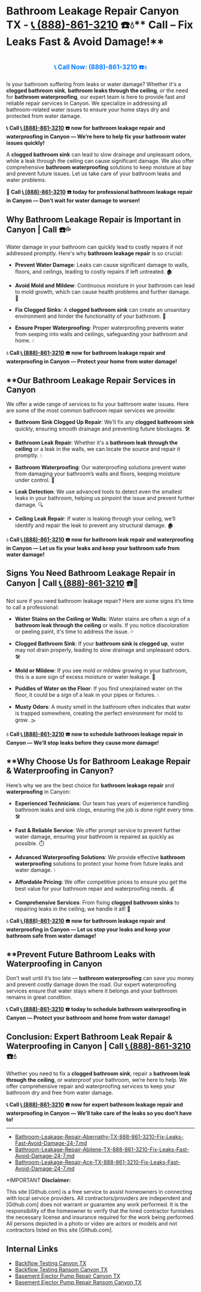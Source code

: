 # Bathroom Leakage Repair Canyon TX - [📞 (888)-861-3210](https://plumbing-texas-3210.netlify.app) ☎️💧** Call – Fix Leaks Fast & Avoid Damage!**
# 

<p align="center" style="font-size: 1.2em; font-weight: bold; margin: 20px 0;">
  <a href="https://plumbing-texas-3210.netlify.app" target="_blank" style="color: #007BFF; text-decoration: none;">📞 Call Now: (888)-861-3210 ☎️💧</a>
</p>

Is your bathroom suffering from leaks or water damage? Whether it's a **clogged bathroom sink**, **bathroom leaks through the ceiling**, or the need for **bathroom waterproofing**, our expert team is here to provide fast and reliable repair services in Canyon. We specialize in addressing all bathroom-related water issues to ensure your home stays dry and protected from water damage.

**📞 Call [📞 (888)-861-3210](https://plumbing-texas-3210.netlify.app) ☎️ now for bathroom leakage repair and waterproofing in Canyon — We’re here to help fix your bathroom water issues quickly!**

A **clogged bathroom sink** can lead to slow drainage and unpleasant odors, while a leak through the ceiling can cause significant damage. We also offer comprehensive **bathroom waterproofing** solutions to keep moisture at bay and prevent future issues. Let us take care of your bathroom leaks and water problems.

**🚨 Call [📞 (888)-861-3210](https://plumbing-texas-3210.netlify.app) ☎️ today for professional bathroom leakage repair in Canyon — Don’t wait for water damage to worsen!**

## **Why Bathroom Leakage Repair is Important in Canyon | Call  ☎️💦**

Water damage in your bathroom can quickly lead to costly repairs if not addressed promptly. Here's why **bathroom leakage repair** is so crucial:

- **Prevent Water Damage**: Leaks can cause significant damage to walls, floors, and ceilings, leading to costly repairs if left untreated. 🏚️

- **Avoid Mold and Mildew**: Continuous moisture in your bathroom can lead to mold growth, which can cause health problems and further damage. 🦠

- **Fix Clogged Sinks**: A **clogged bathroom sink** can create an unsanitary environment and hinder the functionality of your bathroom. 🚿

- **Ensure Proper Waterproofing**: Proper waterproofing prevents water from seeping into walls and ceilings, safeguarding your bathroom and home. 💧

**💧 Call [📞 (888)-861-3210](https://plumbing-texas-3210.netlify.app) ☎️ now for bathroom leakage repair and waterproofing in Canyon — Protect your home from water damage!**

## **Our Bathroom Leakage Repair Services in Canyon 

We offer a wide range of services to fix your bathroom water issues. Here are some of the most common bathroom repair services we provide:

- **Bathroom Sink Clogged Up Repair**: We’ll fix any **clogged bathroom sink** quickly, ensuring smooth drainage and preventing future blockages. 🛠️

- **Bathroom Leak Repair**: Whether it's a **bathroom leak through the ceiling** or a leak in the walls, we can locate the source and repair it promptly. 💧

- **Bathroom Waterproofing**: Our waterproofing solutions prevent water from damaging your bathroom’s walls and floors, keeping moisture under control. 🚿

- **Leak Detection**: We use advanced tools to detect even the smallest leaks in your bathroom, helping us pinpoint the issue and prevent further damage. 🔍

- **Ceiling Leak Repair**: If water is leaking through your ceiling, we’ll identify and repair the leak to prevent any structural damage. 🏚️

**💧 Call [📞 (888)-861-3210](https://plumbing-texas-3210.netlify.app) ☎️ now for bathroom leak repair and waterproofing in Canyon — Let us fix your leaks and keep your bathroom safe from water damage!**

## **Signs You Need Bathroom Leakage Repair in Canyon | Call [📞 (888)-861-3210](https://plumbing-texas-3210.netlify.app) ☎️🚨**

Not sure if you need bathroom leakage repair? Here are some signs it’s time to call a professional:

- **Water Stains on the Ceiling or Walls**: Water stains are often a sign of a **bathroom leak through the ceiling** or walls. If you notice discoloration or peeling paint, it's time to address the issue. 💦

- **Clogged Bathroom Sink**: If your **bathroom sink is clogged up**, water may not drain properly, leading to slow drainage and unpleasant odors. 🛠️

- **Mold or Mildew**: If you see mold or mildew growing in your bathroom, this is a sure sign of excess moisture or water leakage. 🦠

- **Puddles of Water on the Floor**: If you find unexplained water on the floor, it could be a sign of a leak in your pipes or fixtures. 💧

- **Musty Odors**: A musty smell in the bathroom often indicates that water is trapped somewhere, creating the perfect environment for mold to grow. 🌫️

**💧 Call [📞 (888)-861-3210](https://plumbing-texas-3210.netlify.app) ☎️ now to schedule bathroom leakage repair in Canyon — We’ll stop leaks before they cause more damage!**

## **Why Choose Us for Bathroom Leakage Repair & Waterproofing in Canyon? 

Here’s why we are the best choice for **bathroom leakage repair** and **waterproofing** in Canyon:

- **Experienced Technicians**: Our team has years of experience handling bathroom leaks and sink clogs, ensuring the job is done right every time. 🛠️

- **Fast & Reliable Service**: We offer prompt service to prevent further water damage, ensuring your bathroom is repaired as quickly as possible. ⏱️

- **Advanced Waterproofing Solutions**: We provide effective **bathroom waterproofing** solutions to protect your home from future leaks and water damage. 💧

- **Affordable Pricing**: We offer competitive prices to ensure you get the best value for your bathroom repair and waterproofing needs. 💰

- **Comprehensive Services**: From fixing **clogged bathroom sinks** to repairing leaks in the ceiling, we handle it all! 🔧

**💧 Call [📞 (888)-861-3210](https://plumbing-texas-3210.netlify.app) ☎️ now for bathroom leakage repair and waterproofing in Canyon — Let us stop your leaks and keep your bathroom safe from water damage!**

## **Prevent Future Bathroom Leaks with Waterproofing in Canyon 

Don’t wait until it’s too late — **bathroom waterproofing** can save you money and prevent costly damage down the road. Our expert waterproofing services ensure that water stays where it belongs and your bathroom remains in great condition.

**📞 Call [📞 (888)-861-3210](https://plumbing-texas-3210.netlify.app) ☎️ today to schedule bathroom waterproofing in Canyon — Protect your bathroom and home from water damage!**

## **Conclusion: Expert Bathroom Leak Repair & Waterproofing in Canyon | Call [📞 (888)-861-3210](https://plumbing-texas-3210.netlify.app) ☎️💧**

Whether you need to fix a **clogged bathroom sink**, repair a **bathroom leak through the ceiling**, or waterproof your bathroom, we’re here to help. We offer comprehensive repair and waterproofing services to keep your bathroom dry and free from water damage.

**📞 Call [📞 (888)-861-3210](https://plumbing-texas-3210.netlify.app) ☎️ now for expert bathroom leakage repair and waterproofing in Canyon — We’ll take care of the leaks so you don’t have to!**

---

- [Bathroom-Leakage-Repair-Abernathy-TX-888-861-3210-Fix-Leaks-Fast-Avoid-Damage-24-7.md](https://github.com/allyoucaneatsushiin/plumbing-texas/blob/main/Bathroom-Leakage-Repair-Abernathy-TX-888-861-3210-Fix-Leaks-Fast-Avoid-Damage-24-7.md)
- [Bathroom-Leakage-Repair-Abilene-TX-888-861-3210-Fix-Leaks-Fast-Avoid-Damage-24-7.md](https://github.com/allyoucaneatsushiin/plumbing-texas/blob/main/Bathroom-Leakage-Repair-Abilene-TX-888-861-3210-Fix-Leaks-Fast-Avoid-Damage-24-7.md)
- [Bathroom-Leakage-Repair-Ace-TX-888-861-3210-Fix-Leaks-Fast-Avoid-Damage-24-7.md](https://github.com/allyoucaneatsushiin/plumbing-texas/blob/main/Bathroom-Leakage-Repair-Ace-TX-888-861-3210-Fix-Leaks-Fast-Avoid-Damage-24-7.md)


*IMPORTANT **Disclaimer:**

This site [Github.com] is a free service to assist homeowners in connecting with local service providers. All contractors/providers are independent and [Github.com] does not warrant or guarantee any work performed. It is the responsibility of the homeowner to verify that the hired contractor furnishes the necessary license and insurance required for the work being performed. All persons depicted in a photo or video are actors or models and not contractors listed on this site [Github.com].


## Internal Links
- [Backflow Testing Canyon TX](https://github.com/allyoucaneatsushiin/plumbing-texas/blob/main/Backflow-Testing-Canyon-TX-888-861-3210-Prevention-Same-Day-Service-Available-24-7.md)
- [Backflow Testing Ransom Canyon TX](https://github.com/allyoucaneatsushiin/plumbing-texas/blob/main/Backflow-Testing-Ransom-Canyon-TX-888-861-3210-Prevention-Same-Day-Service-Available-24-7.md)
- [Basement Ejector Pump Repair Canyon TX](https://github.com/allyoucaneatsushiin/plumbing-texas/blob/main/Basement-Ejector-Pump-Repair-Canyon-TX-888-861-3210-Same-Day-Service-for-Urgent-Repairs-24-7.md)
- [Basement Ejector Pump Repair Ransom Canyon TX](https://github.com/allyoucaneatsushiin/plumbing-texas/blob/main/Basement-Ejector-Pump-Repair-Ransom-Canyon-TX-888-861-3210-Same-Day-Service-for-Urgent-Repairs-24-7.md)
